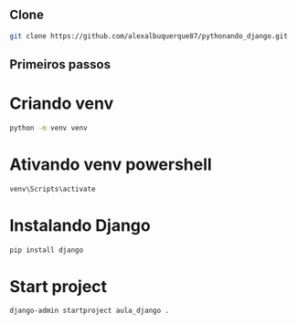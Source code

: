 ## Clone
```bash
git clone https://github.com/alexalbuquerque87/pythonando_django.git
```

## Primeiros passos

# Criando venv
```bash
python -m venv venv
```
# Ativando venv powershell
```bash
venv\Scripts\activate
```
# Instalando Django
```bash
pip install django
```
# Start project
```bash
django-admin startproject aula_django .
```